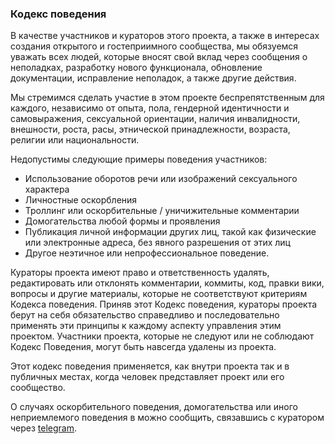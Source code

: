 ### Кодекс поведения

В качестве участников и кураторов этого проекта, а также в интересах создания
открытого и гостеприимного сообщества, мы обязуемся уважать всех людей, которые вносят свой вклад
через сообщения о неполадках, разработку нового функционала, обновление документации,
исправление неполадок, а также другие действия.

Мы стремимся сделать участие в этом проекте беспрепятственным для
каждого, независимо от опыта, пола, гендерной идентичности и самовыражения,
сексуальной ориентации, наличия инвалидности, внешности, роста, расы, этнической принадлежности, возраста,
религии или национальности.

Недопустимы следующие примеры поведения участников:

* Использование оборотов речи или изображений сексуального характера
* Личностные оскорбления
* Троллинг или оскорбительные / уничижительные комментарии
* Домогательства любой формы и проявления
* Публикация личной информации других лиц, такой как физические или электронные адреса,
  без явного разрешения от этих лиц
* Другое неэтичное или непрофессиональное поведение.

Кураторы проекта имеют право и ответственность удалять, редактировать или отклонять
комментарии, коммиты, код, правки вики, вопросы и другие материалы, которые не соответствуют критериям Кодекса поведения.
Приняв этот Кодекс поведения, кураторы проекта берут на себя обязательство справедливо и последовательно применять
эти принципы к каждому аспекту управления этим проектом. Участники проекта, которые не следуют или не соблюдают Кодекс
Поведения, могут быть навсегда удалены из проекта.

Этот кодекс поведения применяется, как внутри проекта так и в публичных местах, когда человек представляет проект
или его сообщество.

О случаях оскорбительного поведения, домогательства или иного неприемлемого поведения в можно сообщить,
связавшись с куратором через [telegram](https://t.me/investbook_support).